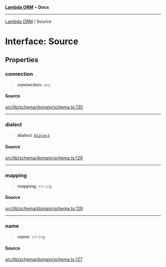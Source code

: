 [**Lambda ORM**](../README.md) • **Docs**

***

[Lambda ORM](../README.md) / Source

# Interface: Source

## Properties

### connection

> **connection**: `any`

#### Source

[src/lib/schema/domain/schema.ts:130](https://github.com/lambda-orm/lambdaorm-base/blob/ca6421568853c5efe7433915c5510adb7501a76c/src/lib/schema/domain/schema.ts#L130)

***

### dialect

> **dialect**: [`Dialect`](../enumerations/Dialect.md)

#### Source

[src/lib/schema/domain/schema.ts:128](https://github.com/lambda-orm/lambdaorm-base/blob/ca6421568853c5efe7433915c5510adb7501a76c/src/lib/schema/domain/schema.ts#L128)

***

### mapping

> **mapping**: `string`

#### Source

[src/lib/schema/domain/schema.ts:129](https://github.com/lambda-orm/lambdaorm-base/blob/ca6421568853c5efe7433915c5510adb7501a76c/src/lib/schema/domain/schema.ts#L129)

***

### name

> **name**: `string`

#### Source

[src/lib/schema/domain/schema.ts:127](https://github.com/lambda-orm/lambdaorm-base/blob/ca6421568853c5efe7433915c5510adb7501a76c/src/lib/schema/domain/schema.ts#L127)
